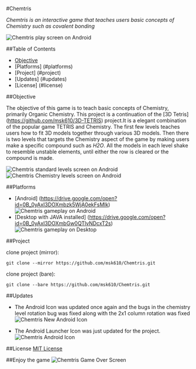 #Chemtris

*Chemtris is an interactive game that teaches users basic concepts of Chemistry such as covalent bonding*

![Chemtris play screen on Android](http://imgur.com/Iz9lqa8.png)

##Table of Contents
* [Objective](#objective)
* [Platforms] (#platforms)
* [Project] (#project)
* [Updates] (#updates)
* [License] (#license)

##Objective

The objective of this game is to teach basic concepts of Chemistry, primarily Organic Chemistry. This project is a continuation of the [3D Tetris] (https://github.com/msk610/3D-TETRIS) project.It is a elegant combination of the popular game TETRIS and Chemistry. The first few levels teaches users how to fit 3D models together through various 3D models. Then there is two levels that targets the Chemistry aspect of the game by making users make a specific compound such as *H2O*. All the models in each level shake to resemble unstable elements, until either the row is cleared or the compound is made.

![Chemtris standard levels screen on Android](http://imgur.com/mjWMNV1.png) ![Chemtris Chemistry levels screen on Android](http://imgur.com/AUW6xW0.png)

##Platforms

* [Android] (https://drive.google.com/open?id=0B_0yAxI3DOXmbzk5WjA0ekFsMlk)
![Chemtris gameplay on Android](http://imgur.com/wCyRPm5.png "Gameplay on Android")
* [Desktop with JAVA installed] (https://drive.google.com/open?id=0B_0yAxI3DOXmbGw0QTlvNDcxT2s)
![Chemtris gameplay on Desktop](http://imgur.com/C4nBQCE.png "Gameplay on Desktop")


##Project

clone project (mirror):
```
git clone --mirror https://github.com/msk610/Chemtris.git
```
clone project (bare):
```
git clone --bare https://github.com/msk610/Chemtris.git
```

##Updates

* The Android Icon was updated once again and the bugs in the chemistry level rotation bug was fixed along with the 2x1 column rotation was fixed <br/>
![Chemtris New Android Icon](http://i.imgur.com/jb6lLet.png "Chemtris New Android Icon")


* The Android Launcher Icon was just updated for the project. <br/>
![Chemtris Android Icon](http://i.imgur.com/aVWB2UD.png "Chemtris Android Icon")

##License
[MIT License](https://github.com/msk610/Chemtris/blob/master/License.txt)

##Enjoy the game
![Chemtris Game Over Screen](http://imgur.com/L0SmOmF.png "Chemtris Game Over Screen")


